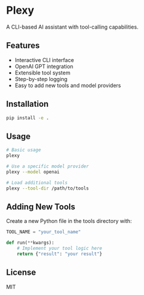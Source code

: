 # Plexy

A CLI-based AI assistant with tool-calling capabilities.

## Features

- Interactive CLI interface
- OpenAI GPT integration
- Extensible tool system
- Step-by-step logging
- Easy to add new tools and model providers

## Installation

```bash
pip install -e .
```

## Usage

```bash
# Basic usage
plexy

# Use a specific model provider
plexy --model openai

# Load additional tools
plexy --tool-dir /path/to/tools
```

## Adding New Tools

Create a new Python file in the tools directory with:

```python
TOOL_NAME = "your_tool_name"

def run(**kwargs):
    # Implement your tool logic here
    return {"result": "your result"}
```

## License

MIT

